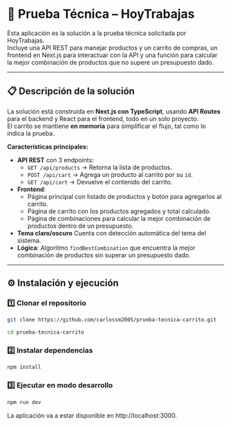 # 🛒 Prueba Técnica – HoyTrabajas

Esta aplicación es la solución a la prueba técnica solicitada por HoyTrabajas.  
Incluye una API REST para manejar productos y un carrito de compras, un frontend en Next.js para interactuar con la API y una función para calcular la mejor combinación de productos que no supere un presupuesto dado.

---

## 📋 Descripción de la solución

La solución está construida en **Next.js con TypeScript**, usando **API Routes** para el backend y React para el frontend, todo en un solo proyecto.  
El carrito se mantiene **en memoria** para simplificar el flujo, tal como lo indica la prueba.

**Características principales:**
- **API REST** con 3 endpoints:
  - `GET /api/products` → Retorna la lista de productos.
  - `POST /api/cart` → Agrega un producto al carrito por su `id`.
  - `GET /api/cart` → Devuelve el contenido del carrito.
- **Frontend**:
  - Página principal con listado de productos y botón para agregarlos al carrito.
  - Página de carrito con los productos agregados y total calculado.
  - Página de combinaciones para calcular la mejor combinación de productos dentro de un presupuesto.
- **Tema claro/oscuro** Cuenta con detección automática del tema del sistema.
- **Lógica**: Algoritmo `findBestCombination` que encuentra la mejor combinación de productos sin superar un presupuesto dado.

---

## ⚙️ Instalación y ejecución

### 1️⃣ Clonar el repositorio

```bash
git clone https://github.com/carlossm2005/prueba-tecnica-carrito.git

cd prueba-tecnica-carrito

```

### 2️⃣ Instalar dependencias

```bash
npm install
```

### 3️⃣ Ejecutar en modo desarrollo

```bash
npm run dev
```

La aplicación va a estar disponible en http://localhost:3000.
